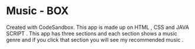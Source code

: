 # Music - BOX
Created with CodeSandbox. 
This app is made up on HTML , CSS and JAVA SCRIPT .
This app has three sections and each section shows a music genre and if you click that section you will see my recommended music . 

